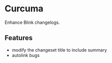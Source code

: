 Curcuma
=======

Enhance Blink changelogs.

Features
--------

- modify the changeset title to include summary
- autolink bugs